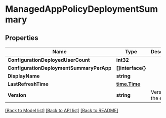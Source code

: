 # ManagedAppPolicyDeploymentSummary

## Properties

Name | Type | Description | Notes
------------ | ------------- | ------------- | -------------
**ConfigurationDeployedUserCount** | **int32** |  | [optional] 
**ConfigurationDeploymentSummaryPerApp** | **[]interface{}** |  | [optional] 
**DisplayName** | **string** |  | [optional] 
**LastRefreshTime** | [**time.Time**](time.Time.md) |  | [optional] 
**Version** | **string** | Version of the entity. | [optional] 

[[Back to Model list]](../README.md#documentation-for-models) [[Back to API list]](../README.md#documentation-for-api-endpoints) [[Back to README]](../README.md)


